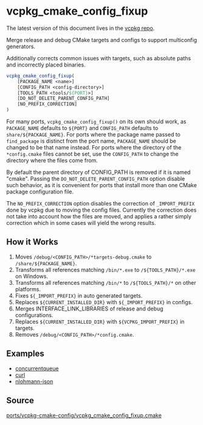# vcpkg_cmake_config_fixup

The latest version of this document lives in the [vcpkg repo](https://github.com/Microsoft/vcpkg/blob/master/docs/maintainers/ports/vcpkg-cmake-config/vcpkg_cmake_config_fixup.md).

Merge release and debug CMake targets and configs to support multiconfig generators.

Additionally corrects common issues with targets, such as absolute paths and incorrectly placed binaries.

```cmake
vcpkg_cmake_config_fixup(
    [PACKAGE_NAME <name>]
    [CONFIG_PATH <config-directory>]
    [TOOLS_PATH <tools/${PORT}>]
    [DO_NOT_DELETE_PARENT_CONFIG_PATH]
    [NO_PREFIX_CORRECTION]
)
```

For many ports, `vcpkg_cmake_config_fixup()` on its own should work,
as `PACKAGE_NAME` defaults to `${PORT}` and `CONFIG_PATH` defaults to `share/${PACKAGE_NAME}`.
For ports where the package name passed to `find_package` is distinct from the port name,
`PACKAGE_NAME` should be changed to be that name instead.
For ports where the directory of the `*config.cmake` files cannot be set,
use the `CONFIG_PATH` to change the directory where the files come from.

By default the parent directory of CONFIG_PATH is removed if it is named "cmake".
Passing the `DO_NOT_DELETE_PARENT_CONFIG_PATH` option disable such behavior,
as it is convenient for ports that install
more than one CMake package configuration file.

The `NO_PREFIX_CORRECTION` option disables the correction of `_IMPORT_PREFIX`
done by vcpkg due to moving the config files.
Currently the correction does not take into account how the files are moved,
and applies a rather simply correction which in some cases will yield the wrong results.

## How it Works

1. Moves `/debug/<CONFIG_PATH>/*targets-debug.cmake` to `/share/${PACKAGE_NAME}`.
2. Transforms all references matching `/bin/*.exe` to `/${TOOLS_PATH}/*.exe` on Windows.
3. Transforms all references matching `/bin/*` to `/${TOOLS_PATH}/*` on other platforms.
4. Fixes `${_IMPORT_PREFIX}` in auto generated targets.
5. Replaces `${CURRENT_INSTALLED_DIR}` with `${_IMPORT_PREFIX}` in configs.
6. Merges INTERFACE_LINK_LIBRARIES of release and debug configurations.
7. Replaces `${CURRENT_INSTALLED_DIR}` with `${VCPKG_IMPORT_PREFIX}` in targets.
8. Removes `/debug/<CONFIG_PATH>/*config.cmake`.

## Examples

* [concurrentqueue](https://github.com/Microsoft/vcpkg/blob/master/ports/concurrentqueue/portfile.cmake)
* [curl](https://github.com/Microsoft/vcpkg/blob/master/ports/curl/portfile.cmake)
* [nlohmann-json](https://github.com/Microsoft/vcpkg/blob/master/ports/nlohmann-json/portfile.cmake)

## Source
[ports/vcpkg-cmake-config/vcpkg\_cmake\_config\_fixup.cmake](https://github.com/Microsoft/vcpkg/blob/master/ports/vcpkg-cmake-config/vcpkg_cmake_config_fixup.cmake)
